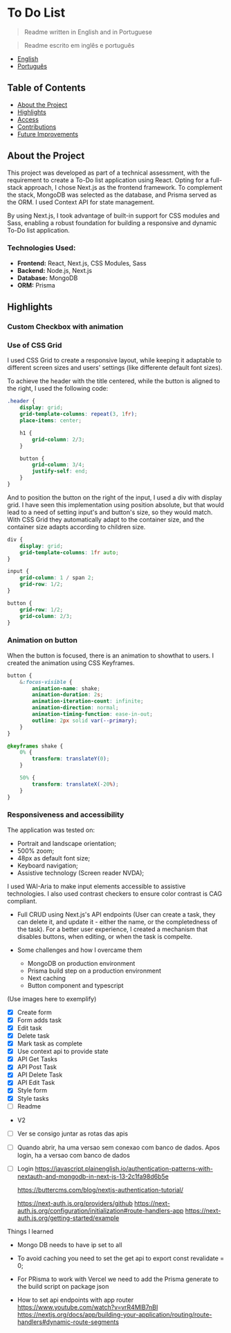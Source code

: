 # To Do List

> Readme written in English and in Portuguese

> Readme escrito em inglês e português

- [English](#english)
- [Português](#portugues)

## <a id="english">Table of Contents</a>

- [About the Project](#about)
- [Highlights](#highlights)
- [Access](#access)
- [Contributions](#contributions)
- [Future Improvements](#future)

## <a id="about">About the Project</a>

This project was developed as part of a technical assessment, with the requirement to create a To-Do list application using React. Opting for a full-stack approach, I chose Next.js as the frontend framework. To complement the stack, MongoDB was selected as the database, and Prisma served as the ORM. I used Context API for state management.

By using Next.js, I took advantage of built-in support for CSS modules and Sass, enabling a robust foundation for building a responsive and dynamic To-Do list application.

### Technologies Used:

- **Frontend:** React, Next.js, CSS Modules, Sass
- **Backend:** Node.js, Next.js
- **Database:** MongoDB
- **ORM:** Prisma

## <a id="added">Highlights</a>

### Custom Checkbox with animation

### Use of CSS Grid

I used CSS Grid to create a responsive layout, while keeping it adaptable to different screen sizes and users' settings (like differente default font sizes).

To achieve the header with the title centered, while the button is aligned to the right, I used the following code:

```scss
.header {
	display: grid;
	grid-template-columns: repeat(3, 1fr);
	place-items: center;

	h1 {
		grid-column: 2/3;
	}

	button {
		grid-column: 3/4;
		justify-self: end;
	}
}
```

And to position the button on the right of the input, I used a div with display grid. I have seen this implementation using position absolute, but that would lead to a need of setting input's and button's size, so they would match. With CSS Grid they automatically adapt to the container size, and the container size adapts according to children size.

```scss
div {
	display: grid;
	grid-template-columns: 1fr auto;
}

input {
	grid-column: 1 / span 2;
	grid-row: 1/2;
}

button {
	grid-row: 1/2;
	grid-column: 2/3;
}
```

### Animation on button

When the button is focused, there is an animation to showthat to users. I created the animation using CSS Keyframes.

```scss
button {
	&:focus-visible {
		animation-name: shake;
		animation-duration: 2s;
		animation-iteration-count: infinite;
		animation-direction: normal;
		animation-timing-function: ease-in-out;
		outline: 2px solid var(--primary);
	}
}

@keyframes shake {
	0% {
		transform: translateY(0);
	}

	50% {
		transform: translateX(-20%);
	}
}
```

### Responsiveness and accessibility

The application was tested on:

- Portrait and landscape orientation;
- 500% zoom;
- 48px as default font size;
- Keyboard navigation;
- Assistive technology (Screen reader NVDA);

I used WAI-Aria to make input elements accessible to assistive technologies. I also used contrast checkers to ensure color contrast is CAG compliant.

- Full CRUD using Next.js's API endpoints (User can create a task, they can delete it, and update it - either the name, or the completedness of the task). For a better user experience, I created a mechanism that disables buttons, when editing, or when the task is compelte.

- Some challenges and how I overcame them

  - MongoDB on production environment
  - Prisma build step on a production environment
  - Next caching
  - Button component and typescript

(Use images here to exemplify)

- [x] Create form
- [x] Form adds task
- [x] Edit task
- [x] Delete task
- [x] Mark task as complete
- [x] Use context api to provide state
- [x] API Get Tasks
- [x] API Post Task
- [x] API Delete Task
- [x] API Edit Task
- [x] Style form
- [x] Style tasks
- [ ] Readme

- V2
- [ ] Ver se consigo juntar as rotas das apis
- [ ] Quando abrir, ha uma versao sem conexao com banco de dados. Apos login, ha a versao com banco de dados
- [ ] Login
      https://javascript.plainenglish.io/authentication-patterns-with-nextauth-and-mongodb-in-next-js-13-2c1fa98d6b5e

  https://buttercms.com/blog/nextjs-authentication-tutorial/

  https://next-auth.js.org/providers/github
  https://next-auth.js.org/configuration/initialization#route-handlers-app
  https://next-auth.js.org/getting-started/example

Things I learned

- Mongo DB needs to have ip set to all
- To avoid caching you need to set the get api to export const revalidate = 0;
- For PRisma to work with Vercel we need to add the Prisma generate to the build script on package json

- How to set api endpoints with app router
  https://www.youtube.com/watch?v=vrR4MlB7nBI
  https://nextjs.org/docs/app/building-your-application/routing/route-handlers#dynamic-route-segments

```

```
